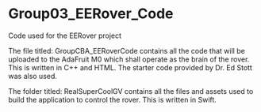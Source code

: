 # Group03_EERover_Code
Code used for the EERover project

The file titled: GroupCBA_EERoverCode contains all the code that will be uploaded to the AdaFruit M0 which shall operate as the brain of the rover. This is written in C++ and HTML. The starter code provided by Dr. Ed Stott was also used.

The folder titled: RealSuperCoolGV contains all the files and assets used to build the application to control the rover. This is written in Swift. 
